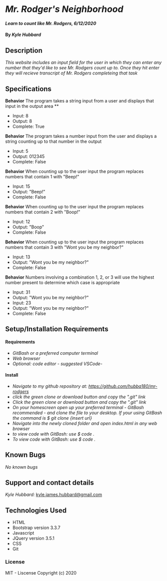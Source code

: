 # _Mr. Rodger's Neighborhood_
#### _Learn to count like Mr. Rodgers, 6/12/2020_
#### By _**Kyle Hubbard**_
## Description
_This website includes an input field for the user in which they can enter any number that they'd like to see Mr. Rodgers count up to. Once they hit enter they will recieve transcript of Mr. Rodgers completeing that task_

## Specifications

**Behavior** The program takes a string input from a user and displays that input in the output area **
* Input: 8
* Output: 8
* Complete: True

**Behavior** The program takes a number input from the user and displays a string counting up to that number in the output
* Input: 5
* Output: 012345
* Complete: False

**Behavior** When counting up to the user input the program replaces numbers that contain 1 with "Beep!"
* Input: 15
* Output: "Beep!"
* Complete: False

**Behavior** When counting up to the user input the program replaces numbers that contain 2 with "Boop!"
* Input: 12
* Output: "Boop"
* Complete: False

**Behavior** When counting up to the user input the program replaces numbers that contain 3 with "Wont you be my neighbor?"
* Input: 13
* Output: "Wont you be my neighbor?"
* Complete: False

**Behavior** Numbers involving a combination 1, 2, or 3 will use the highest number present to determine which case is appropriate
* Input: 31
* Output: "Wont you be my neighbor?"
* Input: 23
* Output: "Wont you be my neighbor?"
* Complete: False

## Setup/Installation Requirements

#### Requirements

* _GitBash or a preferred computer terminal_
* _Web browser_
* _Optional: code editor - suggested VSCode-_

#### Install

* _Navigate to my github repository at: https://github.com/hubba180/mr-rodgers_
* _click the green clone or download button and copy the ".git" link_
* _Click the green clone or download button and copy the ".git" link_
* _On your homescreen open up your preferred terminal - GitBash recommended - and clone the file to your desktop. If your using GitBash the command is $ git clone {insert url}_
* _Navigate into the newly cloned folder and open index.html in any web browser_
* _to view code with GitBash: use $ code ._
* _To view code with GitBash: use $ code ._

## Known Bugs

_No known bugs_
## Support and contact details
_Kyle Hubbard:_
kyle.james.hubbard@gmail.com
## Technologies Used
* HTML
* Bootstrap version 3.3.7
* Javascript
* JQuery version 3.5.1
* CSS
* Git
### License
MIT - Liscense
Copyright (c) 2020 